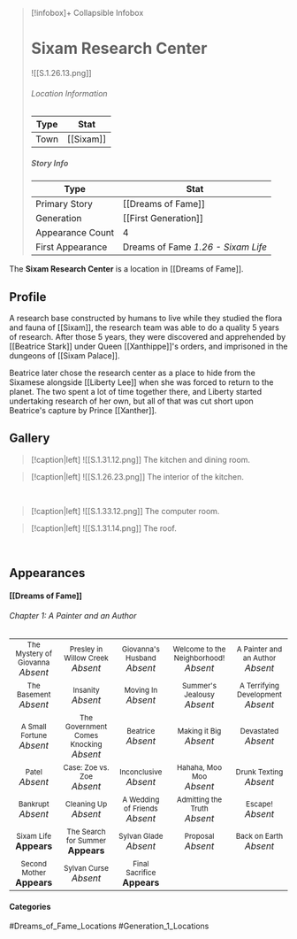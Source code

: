 > [!infobox]+ Collapsible Infobox
> # Sixam Research Center
> ![[S.1.26.13.png]] 
> ###### Location Information
> | Type | Stat | 
> | ---- | ---- | 
> | Town | [[Sixam]] | 
> 
> ##### Story Info
> | Type | Stat | 
> | ---- | ---- | 
> | Primary Story | [[Dreams of Fame]] | 
> | Generation | [[First Generation]] |
> | Appearance Count | 4 | 
> | First Appearance | Dreams of Fame *1.26 - Sixam Life*

The **Sixam Research Center** is a location in [[Dreams of Fame]].

## Profile
A research base constructed by humans to live while they studied the flora and fauna of [[Sixam]], the research team was able to do a quality 5 years of research. After those 5 years, they were discovered and apprehended by [[Beatrice Stark]] under Queen [[Xanthippe]]'s orders, and imprisoned in the dungeons of [[Sixam Palace]].

Beatrice later chose the research center as a place to hide from the Sixamese alongside [[Liberty Lee]] when she was forced to return to the planet. The two spent a lot of time together there, and Liberty started undertaking research of her own, but all of that was cut short upon Beatrice's capture by Prince [[Xanther]].

## Gallery
> [!caption|left]
> ![[S.1.31.12.png]] 
> The kitchen and dining room.

> [!caption|left]
> ![[S.1.26.23.png]] 
> The interior of the kitchen.

<br style="clear:both; margin: 0; padding: 0" />

> [!caption|left]
> ![[S.1.33.12.png]] 
> The computer room.

> [!caption|left]
> ![[S.1.31.14.png]] 
> The roof.

<br style="clear:both; margin: 0; padding: 0" />

## Appearances
#### [[Dreams of Fame]]
###### Chapter 1: A Painter and an Author
|                                                                       |     |     |     |     |
| --------------------------------------------------------------------- | --- | --- | --- | --- |
| <center><font size=2>The Mystery of Giovanna<br><font size=3>*Absent*| <center><font size=2>Presley in Willow Creek<br><font size=3>*Absent* | <center><font size=2>Giovanna's Husband<br><font size=3>*Absent* | <center><font size=2>Welcome to the Neighborhood!<br><font size=3>*Absent* | <center><font size=2>A Painter and an Author<br><font size=3>*Absent* |
| <center><font size=2>The Basement<br><font size=3>*Absent* | <center><font size=2>Insanity<br><font size=3>*Absent* | <center><font size=2>Moving In<br><font size=3>*Absent* | <center><font size=2>Summer's Jealousy<br><font size=3>*Absent*| <center><font size=2>A Terrifying Development<br><font size=3>*Absent* |
| <center><font size=2>A Small Fortune<br><font size=3>*Absent* | <center><font size=2>The Government Comes Knocking<br><font size=3>*Absent* | <center><font size=2>Beatrice<br><font size=3>*Absent* | <center><font size=2>Making it Big<br><font size=3>*Absent*| <center><font size=2>Devastated<br><font size=3>*Absent* |
| <center><font size=2>Patel<br><font size=3>*Absent* | <center><font size=2>Case: Zoe vs. Zoe<br><font size=3>*Absent* | <center><font size=2>Inconclusive<br><font size=3>*Absent* | <center><font size=2>Hahaha, Moo Moo<br><font size=3>*Absent* | <center><font size=2>Drunk Texting<br><font size=3>*Absent* |
| <center><font size=2>Bankrupt<br><font size=3>*Absent* | <center><font size=2>Cleaning Up<br><font size=3>*Absent* | <center><font size=2>A Wedding of Friends<br><font size=3>*Absent* | <center><font size=2>Admitting the Truth<br><font size=3>*Absent* | <center><font size=2>Escape!<br><font size=3>*Absent* |
| <center><font size=2>Sixam Life<br><font size=3>**Appears** | <center><font size=2>The Search for Summer<br><font size=3>**Appears** | <center><font size=2>Sylvan Glade<br><font size=3>*Absent* | <center><font size=2>Proposal<br><font size=3>*Absent* | <center><font size=2>Back on Earth<br><font size=3>*Absent* |
| <center><font size=2>Second Mother<br><font size=3>**Appears** | <center><font size=2>Sylvan Curse<br><font size=3>*Absent* | <center><font size=2>Final Sacrifice<br><font size=3>**Appears** |  |  |
#### Categories
#Dreams_of_Fame_Locations #Generation_1_Locations